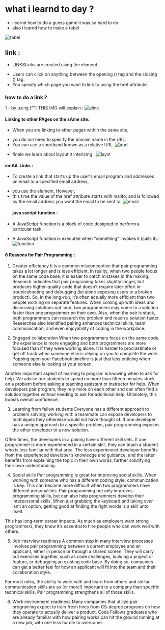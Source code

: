 # what i learnd to day ?
 * ilearnd how to do a guess game it was so hard to do
  * also i learnd how to make a tabel 
 
 ![tabel](https://www.dummies.com/wp-content/uploads/280307.image0.jpg)

 ## link :
 
 * LINKSLinks are created using the <a> element.
  - Users can click on anything between the opening (<a>) tag and the closing (</a>) tag. 
  - You specify which page you want to link to using the href attribute.
 ### how to do a link ?
   1 - by using ("<a>") THIS IMG will explain :
 ![alink](https://www.guru99.com/images/image002.png)
  #### Linking to other PAges on the sAme site:
 * When you are linking to other pages within the same site,
 - you do not need to specify the domain name in the URL.  
 - You can use a shorthand known as a relative URL.
 ![aurl](https://images.slideplayer.com/12/3426815/slides/slide_8.jpg)
  
 * finale we learn about layout it interistng :
 ![layot](https://media.geeksforgeeks.org/wp-content/uploads/website_layout-300x268.png)
 #### emAiL Links :
 * To create a link that starts up the user's email program and addresses an email to a specified email address,
  - you use the <a>element. However,
 - this time the value of the href attribute starts with mailto: and is followed by the email address you want the email to be sent to.
 ![email](https://www.wikihow.com/images/thumb/3/34/Create-an-Email-Link-in-HTML-Step-5.jpg/v4-460px-Create-an-Email-Link-in-HTML-Step-5.jpg.webp)
     #### java sscript function :
  * A JavaScript function is a block of code designed to perform a particular task.
 - A JavaScript function is executed when "something" invokes it (calls it).
 ![function](https://www.codeproject.com/KB/scripting/1130815/Function1-300x154.png)
 #### 6 Reasons for Pair Programming :
1. Greater efficiency
It is a common misconception that pair programming takes a lot longer and is less efficient. In reality, when two people focus on the same code base, it is easier to catch mistakes in the making. Research indicates that pair programing takes slightly longer, but produces higher-quality code that doesn’t require later effort in troubleshooting and debugging (let alone exposing users to a broken product). So, in the long-run, it’s often actually more efficient than two people working on separate features. When coming up with ideas and discussing solutions out loud, two programmers may come to a solution faster than one programmer on their own. Also, when the pair is stuck, both programmers can research the problem and reach a solution faster. Researches also identified pairing enhances technical skills, team communication, and even enjoyability of coding in the workplace.

2. Engaged collaboration
When two programmers focus on the same code, the experience is more engaging and both programmers are more focused than if they were working alone. It is harder to procrastinate or get off track when someone else is relying on you to complete the work. Popping open your Facebook timeline is just that less enticing when someone else is looking at your screen.

Another important aspect of learning to program is knowing when to ask for help. We advise our students to spend no more than fifteen minutes stuck on a problem before asking a teaching assistant or instructor for help. When developers pair program, they rely more on each other and can often find a solution together without needing to ask for additional help. Ultimately, this boosts overall confidence.

3. Learning from fellow students
Everyone has a different approach to problem solving; working with a teammate can expose developers to techniques they otherwise would not have thought of. If one developer has a unique approach to a specific problem, pair programming exposes the other developer to a new solution.

Often times, the developers in a pairing have different skill sets. If one programmer is more experienced in a certain skill, they can teach a student who is less familiar with that area. The less experienced developer benefits from the experienced developer’s knowledge and guidance, and the latter benefits from explaining the topic in their own words, further solidifying their own understanding.

4. Social skills
Pair programming is great for improving social skills. When working with someone who has a different coding style, communication is key. This can become more difficult when two programmers have different personalities. Pair programming not only improves programming skills, but can also help programmers develop their interpersonal skills. When just grabbing the keyboard and taking over isn’t an option, getting good at finding the right words is a skill unto itself.

This has long-term career impacts. As much as employers want strong programmers, they know it’s essential to hire people who can work well with others.

5. Job interview readiness
A common step in many interview processes involves pair programming between a current employee and an applicant, either in person or through a shared screen. They will carry out exercises together, such as code challenges, building a project or feature, or debugging an existing code base. By doing so, companies can get a better feel for how an applicant will fit into the team and their collaboration style.

For most roles, the ability to work with and learn from others and stellar communication skills are as (or more!) important to a company than specific technical skills. Pair programming strengthens all of those skills.

6. Work environment readiness
Many companies that utilize pair programing expect to train fresh hires from CS-degree programs on how they operate to actually deliver a product. Code Fellows graduates who are already familiar with how pairing works can hit the ground running at a new job, with one less hurdle to overcome.

